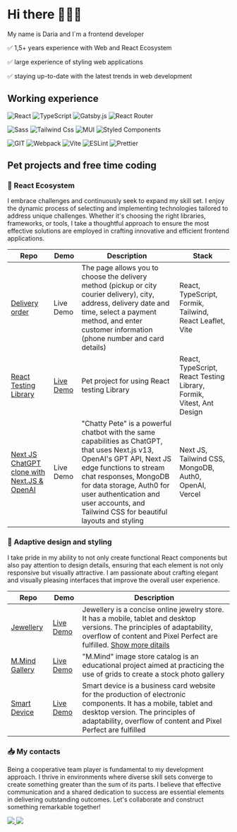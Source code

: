 <!--
**dliferova/dliferova** is a ✨ _special_ ✨ repository because its `README.md` (this file) appears on your GitHub profile.
-->

# Hi there :woman_technologist:👋

My name is Daria and I`m a frontend developer

✅ 1,5+ уears experience with Web and React Ecosystem

✅ large experience of styling web applications

✅ staying up-to-date with the latest trends in web development

## Working experience 

![React](https://img.shields.io/badge/react-%2320232a.svg?style=for-the-badge&logo=react&logoColor=%2361DAFB)
![TypeScript](https://img.shields.io/badge/typescript-%23007ACC.svg?style=for-the-badge&logo=typescript&logoColor=white)
![Gatsby.js](https://img.shields.io/badge/Gatsby-663399?style=for-the-badge&logo=gatsby&logoColor=white)
![React Router](https://img.shields.io/badge/React_Router-CA4245?style=for-the-badge&logo=react-router&logoColor=white)

![Sass](https://img.shields.io/badge/Sass-CC6699?style=for-the-badge&logo=sass&logoColor=white)
![Tailwind Css](https://img.shields.io/badge/Tailwind_CSS-38B2AC?style=for-the-badge&logo=tailwind-css&logoColor=white)
![MUI](https://img.shields.io/badge/MUI-%230081CB.svg?style=for-the-badge&logo=mui&logoColor=white)
![Styled Components](https://img.shields.io/badge/styled--components-DB7093?style=for-the-badge&logo=styled-components&logoColor=white)

![GIT](https://img.shields.io/badge/GIT-E44C30?style=for-the-badge&logo=git&logoColor=white)
![Webpack](https://img.shields.io/badge/webpack-%238DD6F9.svg?style=for-the-badge&logo=webpack&logoColor=black)
![Vite](https://img.shields.io/badge/vite-%23646CFF.svg?style=for-the-badge&logo=vite&logoColor=white)
![ESLint](https://img.shields.io/badge/eslint-3A33D1?style=for-the-badge&logo=eslint&logoColor=white)
![Prettier](https://img.shields.io/badge/prettier-1A2C34?style=for-the-badge&logo=prettier&logoColor=F7BA3E)

## Pet projects and free time coding

### :wrench: React Ecosystem

I embrace challenges and continuously seek to expand my skill set. I enjoy the dynamic process of selecting and implementing technologies tailored to address unique challenges. Whether it's choosing the right libraries, frameworks, or tools, I take a thoughtful approach to ensure the most effective solutions are employed in crafting innovative and efficient frontend applications.

| Repo | Demo | Description | Stack
| ------------ | ---- | ----------- | ---- |
| [Delivery order](https://github.com/dliferova/delivery-app) | Live Demo | The page allows you to choose the delivery method (pickup or city courier delivery), city, address, delivery date and time, select a payment method, and enter customer information (phone number and card details) | React, TypeScript, Formik, Tailwind, React Leaflet, Vite
| [React Testing Library](https://github.com/dliferova/react-testing-library) | [Live Demo](https://extraordinary-sherbet-c27c60.netlify.app) | Pet project for using React testing Library | React, TypeScript, React Testing Library, Formik, Vitest, Ant Design
| [Next JS ChatGPT clone with Next.JS & OpenAI](https://github.com/dliferova/nextjs-chatgpt) | Live Demo |  "Chatty Pete" is a powerful chatbot with the same capabilities as ChatGPT, that uses Next.js v13, OpenAI's GPT API, Next JS edge functions to stream chat responses, MongoDB for data storage, Auth0 for user authentication and user accounts, and Tailwind CSS for beautiful layouts and styling | Next JS, Tailwind CSS, MongoDB, Auth0, OpenAI, Vercel

### :dizzy: Adaptive design and styling

I take pride in my ability to not only create functional React components but also pay attention to design details, ensuring that each element is not only responsive but visually attractive. I am passionate about crafting elegant and visually pleasing interfaces that improve the overall user experience.

| Repo | Demo | Description
| ------------ | ---- | ----------- 
| [Jewellery](https://github.com/dliferova/liferova-jewellery-10) | [Live Demo](https://zingy-douhua-fb2be7.netlify.app) | Jewellery is a concise online jewelry store. It has a mobile, tablet and desktop versions. The principles of adaptability, overflow of content and Pixel Perfect are fulfilled. [Show more ditails](https://dliferova.notion.site/Jewellery-c9e2fd703e3849e3ae6bc8a4d76bfab4)
| [M.Mind Gallery](https://github.com/dliferova/advanced-grid-case) | [Live Demo](https://main--tubular-hamster-122d12.netlify.app) | "M.Mind" image store catalog is an educational project aimed at practicing the use of grids to create a stock photo gallery
| [Smart Device](https://github.com/dliferova/liferova-smart-device-10) | [Live Demo](https://famous-pony-73e04d.netlify.app) | Smart device is a business card website for the production of electronic components. It has a mobile, tablet and desktop version. The principles of adaptability, overflow of content and Pixel Perfect are fulfilled

### :inbox_tray: My contacts

Being a cooperative team player is fundamental to my development approach. I thrive in environments where diverse skill sets converge to create something greater than the sum of its parts. I believe that effective communication and a shared dedication to success are essential elements in delivering outstanding outcomes. Let's collaborate and construct something remarkable together!

<a href="https://www.linkedin.com/in/daria-liferova-657343246/">
    <img src="https://img.shields.io/badge/LinkedIn-0077B5?style=for-the-badge&logo=linkedin&logoColor=white" />        
</a>

<a href="mailto:liferova.daria@gmail.com">
    <img src="https://img.shields.io/badge/Gmail-D14836?style=for-the-badge&logo=gmail&logoColor=white" />        
</a>

